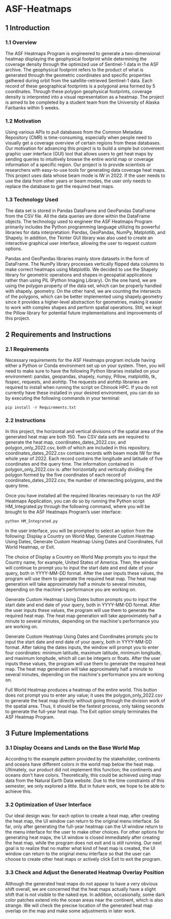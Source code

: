 # ASF-Heatmaps
## 1 Introduction
	
### 1.1 Overview
The ASF Heatmaps Program is engineered to generate a two-dimensional heatmap displaying the geophysical footprint while determining the coverage density through the optimized use of Sentinel-1 data in the ASF archive. The geophysical footprint refers to the product of what is generated through the geometric coordinates and specific properties gathered during orbit from the satellite-retrieved Sentinel-1 data. Each record of these geographical footprints is a polygonal area formed by 5 coordinates. Through these polygon geophysical footprints, coverage density is interpreted into a visual representation as a heatmap. The project is aimed to be completed by a student team from the University of Alaska Fairbanks within 5 weeks.
	
### 1.2 Motivation
Using various APIs to pull databases from the Common Metadata Repository (CMR) is time-consuming, especially when people need to visually get a coverage overview of certain regions from these databases. Our motivation for advancing this project is to build a simple but convenient graphic user interface (GUI) tool that allows users to get heat maps by sending queries to intuitively browse the entire world map or coverage information of a specific region. Our project is to provide scientists or researchers with easy-to-use tools for generating data coverage heat maps. This project uses data whose beam mode is IW in 2022. If the user needs to use the data from other years or beam modes, the user only needs to replace the database to get the required heat maps.

### 1.3 Technology Used
The data set is stored in Pandas DataFrame and GeoPandas DataFrame from the CSV file. All the data queries are done within the DataFrame objects. The technology used to engineer the ASF Heatmaps Program primarily includes the Python programming language utilizing its powerful libraries for data interpretation: Pandas, GeoPandas, NumPy, Matplotlib, and Shapely. In addition, the Tkinter GUI library was also used to create an interactive graphical user interface, allowing the user to request custom options.

Pandas and GeoPandas libraries mainly store datasets in the form of DataFrame. The NumPy library processes vertically flipped data columns to make correct heatmaps using Matplotlib. We decided to use the Shapely library for geometric operations and shapes in geospatial applications rather than using PIL (Python Imaging Library). On the one hand, we are using the polygon property of the data set, which can be properly handled with shapely. geometry. On the other hand, we are counting the intersects of the polygons, which can be better implemented using shapely.geometry since it provides a higher-level abstraction for geometries, making it easier to work with complex shapes and perform spatial operations. Still, we kept the Pillow library for potential future implementations and improvements of this project. 

## 2 Requirements and Instructions

### 2.1 Requirements
Necessary requirements for the ASF Heatmaps program include having either a Python or Conda environment set up on your system. Then, you will need to make sure to have the following Python libraries installed on your environment: pandas, geopandas, shapely, numpy, Pillow, matplotlib, tk, fsspec, requests, and aiohttp. The requests and aiohttp libraries are required to install when running the script on Chinook HPC. If you do not currently have these installed in your desired environment, you can do so by executing the following commands in your terminal:
```
pip install -r Requirements.txt
```
### 2.2 Instructions
In this project, the horizontal and vertical divisions of the spatial area of the generated heat map are both 150. Two CSV data sets are required to generate the heat map, coordinates_dates_2022.csv, and polygon_only_2022.csv, both of which are included in this repository. coordinates_dates_2022.csv contains records with beam mode IW for the whole year of 2022. Each record contains the longitude and latitude of five coordinates and the query time. The information contained in polygon_only_2022.csv is: after horizontally and vertically dividing the polygon formed by the five coordinates of each record of coordinates_dates_2022.csv, the number of intersecting polygons, and the query time.

Once you have installed all the required libraries necessary to run the ASF Heatmaps Application, you can do so by running the Python script HM_Integrated.py through the following command, where you will be brought to the ASF Heatmaps Program’s user interface:
```
python HM_Integrated.py
```
In the user interface, you will be prompted to select an option from the following: Display a Country on World Map, Generate Custom Heatmap Using Dates, Generate Custom Heatmap Using Dates and Coordinates, Full World Heatmap, or Exit. 

The choice of Display a Country on World Map prompts you to input the Country name, for example, United States of America. Then, the window will continue to prompt you to input the start date and end date of your query, both in YYYY-MM-DD format. After the user inputs these values, the program will use them to generate the required heat map. The heat map generation will take approximately half a minute to several minutes, depending on the machine's performance you are working on.

Generate Custom Heatmap Using Dates button prompts you to input the start date and end date of your query, both in YYYY-MM-DD format. After the user inputs these values, the program will use them to generate the required heat map. The heat map generation will take approximately half a minute to several minutes, depending on the machine's performance you are working on.

Generate Custom Heatmap Using Dates and Coordinates prompts you to input the start date and end date of your query, both in YYYY-MM-DD format. After taking the dates inputs, the window will prompt you to enter four coordinates: minimum latitude, maximum latitude, minimum longitude, and maximum longitude, which all can be integers or floats. After the user inputs these values, the program will use them to generate the required heat map. The heat map generation will take approximately half a minute to several minutes, depending on the machine's performance you are working on.

Full World Heatmap produces a heatmap of the entire world. This button does not prompt you to enter any value; it uses the polygon_only_2022.csv to generate the heat map directly without going through the division work of the spatial area. Thus, it should be the fastest process, only taking seconds to generate the full-year heat map. 
The Exit option simply terminates the ASF Heatmap Program.

## 3 Future Implementations
	
### 3.1 Display Oceans and Lands on the Base World Map
According to the example pattern provided by the stakeholder, continents and oceans have different colors in the world map below the heat map. Ultimately, our product did not implement this function; the continents and oceans don't have colors. Theoretically, this could be achieved using map data from the Natural Earth Data website. Due to the time constraints of this semester, we only explored a little. But in future work, we hope to be able to achieve this.

### 3.2 Optimization of User Interface
Our ideal design was: for each option to create a heat map, after creating the heat map, the UI window can return to the original menu interface. So far, only after generating the full-year heatmap can the UI window return to the menu interface for the user to make other choices. For other options for generating heat maps, the UI window is closed immediately after creating the heat map, while the program does not exit and is still running. Our next goal is to realize that no matter what kind of heat map is created, the UI window can return to the original menu interface so that the user can choose to create other heat maps or actively click Exit to exit the program.

### 3.3 Check and Adjust the Generated Heatmap Overlay Position
Although the generated heat maps do not appear to have a very obvious shift overall, we are concerned that the heat maps actually have a slight shift that is not visible to the naked eye. In addition, occasionally, some dark color patches extend into the ocean areas near the continent, which is also strange. We will check the precise location of the generated heat map overlap on the map and make some adjustments in later work.
